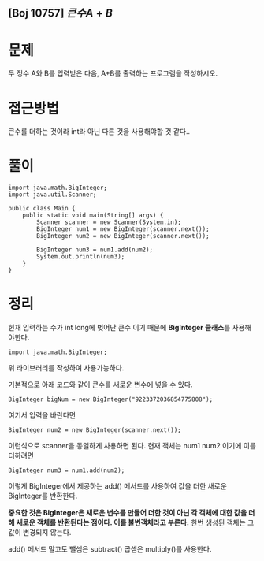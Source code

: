 
## [Boj 10757] $큰 수 A+B$

# 문제

두 정수 A와 B를 입력받은 다음, A+B를 출력하는 프로그램을 작성하시오.

# 접근방법

큰수를 더하는 것이라 int라 아닌 다른 것을 사용해야할 것 같다..

# 풀이

```
import java.math.BigInteger;
import java.util.Scanner;

public class Main {
    public static void main(String[] args) {
        Scanner scanner = new Scanner(System.in);
        BigInteger num1 = new BigInteger(scanner.next());
        BigInteger num2 = new BigInteger(scanner.next());

        BigInteger num3 = num1.add(num2);
        System.out.println(num3);
    }
}

```

# 정리

현재 입력하는 수가 int long에 벗어난 큰수 이기 때문에 **BigInteger 클래스**를 사용해야한다. 
```
import java.math.BigInteger;
```
위 라이브러리를 작성하여 사용가능하다.

기본적으로 아래 코드와 같이 큰수를 새로운 변수에 넣을 수 있다.
 
 ```
BigInteger bigNum = new BigInteger("9223372036854775808");
 ```
여기서 입력을 바란다면

```
BigInteger num2 = new BigInteger(scanner.next());
```
이런식으로 scanner을 동일하게 사용하면 된다. 현재 객체는 num1 num2 이기에 이를 더하려면 
```
BigInteger num3 = num1.add(num2);
```
이렇게 BigInteger에서 제공하는 add() 메서드를 사용하여 값을 더한 새로운 BigInteger를 반환한다.


**중요한 것은 BigInteger은 새로운 변수를 만들어 더한 것이 아닌 각 객체에 대한 값을 더해 새로운 객체를 반환된다는 점이다. 이를 불변객체라고 부른다.**
한번 생성된 객체는 그 값이 변경되지 않는다.

add() 메서드 말고도 뺄셈은 subtract() 곱셈은 multiply()를 사용한다.
